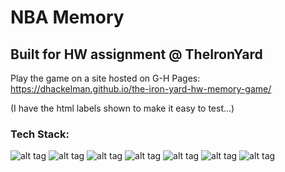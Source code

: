 # NBA Memory
## Built for HW assignment @ TheIronYard

Play the game on a site hosted on G-H Pages: https://dhackelman.github.io/the-iron-yard-hw-memory-game/

(I have the html labels shown to make it easy to test...)

### Tech Stack: 
![alt tag](https://uploads.toptal.io/blog/category/logo/33/html5.png "HTML5")
![alt tag](http://www.010pixel.com/wp-content/uploads/2012/12/CSS3_Logo.png "CSS3")
![alt tag](https://avatars0.githubusercontent.com/u/317889?v=3&s=200 "SASS")
![alt tag](https://avatars2.githubusercontent.com/u/6200624?v=3&s=200 "Gulp")
![alt tag](https://cloudinary-a.akamaihd.net/bountysource/image/upload/d_noaoqqwxegvmulwus0un.png,c_pad,w_200,h_200,b_white/xi5anfbya76qvghcbxzp.png "NPM")
![alt tag](https://cloudinary-a.akamaihd.net/bountysource/image/upload/d_noaoqqwxegvmulwus0un.png,c_pad,w_200,h_200,b_white/daziwekjz74kbdogkvxd.png "Handlebars")
![alt tag](http://majweb.pl/images/post/jqueryn.png "jQuery")


